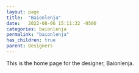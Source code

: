 ```yaml
---
layout: page
title:  "Baionlenja"
date:   2022-08-06 15:11:32 -0500
categories: baionlenja
permalink: "baionlenja"
has_children: true
parent: Designers
---
```

This is the home page for the designer, Baionlenja.
